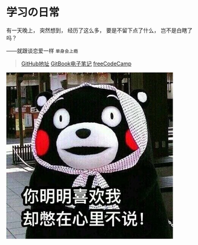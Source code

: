 # 学习の日常

有一天晚上，
突然想到，
经历了这么多，
要是不留下点了什么，
岂不是白瞎了吗？

——就跟谈恋爱一样 `单身会上瘾`


>[GitHub地址](https://github.com/wulang8353)
>[GitBook电子笔记](https://www.gitbook.com/@wulang8353)
>[freeCodeCamp](https://www.freecodecamp.cn/wulang8353)

![熊本熊](/assets/喜欢我.jpg)




